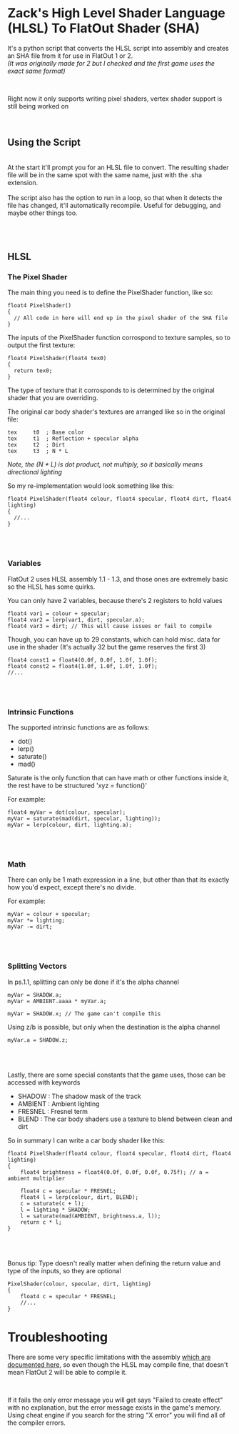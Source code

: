 # Zack's High Level Shader Language (HLSL) To FlatOut Shader (SHA)
It's a python script that converts the HLSL script into assembly and creates an SHA file from it for use in FlatOut 1 or 2.
<br>
*(It was originally made for 2 but I checked and the first game uses the exact same format)*

<br>

Right now it only supports writing pixel shaders, vertex shader support is still being worked on

<br>

## Using the Script
<br>
At the start it'll prompt you for an HLSL file to convert. The resulting shader file will be in the same spot with the same name, just with the .sha extension.
<br>
<br>
The script also has the option to run in a loop, so that when it detects the file has changed, it'll automatically recompile. Useful for debugging, and maybe other things too.

<br><br>

## HLSL

### The Pixel Shader
The main thing you need is to define the PixelShader function, like so:
```hlsl
float4 PixelShader()
{
  // All code in here will end up in the pixel shader of the SHA file
}
```

The inputs of the PixelShader function corrospond to texture samples, so to output the first texture:
```hlsl
float4 PixelShader(float4 tex0)
{
  return tex0;
}
```

The type of texture that it corrosponds to is determined by the original shader that you are overriding.

The original car body shader's textures are arranged like so in the original file:
```
tex		t0	; Base color
tex		t1	; Reflection + specular alpha
tex		t2	; Dirt
tex		t3	; N * L
```
*Note, the (N * L) is dot product, not multiply, so it basically means directional lighting*

So my re-implementation would look something like this:

```hlsl
float4 PixelShader(float4 colour, float4 specular, float4 dirt, float4 lighting)
{
  //...
}
```

<br>
<br>

### Variables

FlatOut 2 uses HLSL assembly 1.1 - 1.3, and those ones are extremely basic so the HLSL has some quirks.

You can only have 2 variables, because there's 2 registers to hold values
```hlsl
float4 var1 = colour + specular;
float4 var2 = lerp(var1, dirt, specular.a);
float4 var3 = dirt; // This will cause issues or fail to compile
```

Though, you can have up to 29 constants, which can hold misc. data for use in the shader (It's actually 32 but the game reserves the first 3)
```hlsl
float4 const1 = float4(0.0f, 0.0f, 1.0f, 1.0f);
float4 const2 = float4(1.0f, 1.0f, 1.0f, 1.0f);
//...
```

<br>
<br>

### Intrinsic Functions

The supported intrinsic functions are as follows:
- dot()
- lerp()
- saturate()
- mad()

Saturate is the only function that can have math or other functions inside it, the rest have to be structured 'xyz = function()'

For example:
```hlsl
float4 myVar = dot(colour, specular);
myVar = saturate(mad(dirt, specular, lighting));
myVar = lerp(colour, dirt, lighting.a);
```

<br><br>

### Math

There can only be 1 math expression in a line, but other than that its exactly how you'd expect, except there's no divide.

For example:
```hlsl
myVar = colour + specular;
myVar *= lighting;
myVar -= dirt;
```

<br><br>

### Splitting Vectors

In ps.1.1, splitting can only be done if it's the alpha channel
```hlsl
myVar = SHADOW.a;
myVar = AMBIENT.aaaa * myVar.a;

myVar = SHADOW.x; // The game can't compile this
```

Using z/b is possible, but only when the destination is the alpha channel
```hlsl
myVar.a = SHADOW.z;
```

<br><br>

Lastly, there are some special constants that the game uses, those can be accessed with keywords
- SHADOW : The shadow mask of the track
- AMBIENT : Ambient lighting
- FRESNEL : Fresnel term
- BLEND : The car body shaders use a texture to blend between clean and dirt

So in summary I can write a car body shader like this:
```hlsl
float4 PixelShader(float4 colour, float4 specular, float4 dirt, float4 lighting)
{
    float4 brightness = float4(0.0f, 0.0f, 0.0f, 0.75f); // a = ambient multiplier

    float4 c = specular * FRESNEL;
    float4 l = lerp(colour, dirt, BLEND);
    c = saturate(c + l);
    l = lighting * SHADOW;
    l = saturate(mad(AMBIENT, brightness.a, l));
    return c * l;
}
```

<br><br>

Bonus tip: Type doesn't really matter when defining the return value and type of the inputs, so they are optional
```hlsl
PixelShader(colour, specular, dirt, lighting)
{
    float4 c = specular * FRESNEL;
    //...
}
```

# Troubleshooting
There are some very specific limitations with the assembly [which are documented here](https://learn.microsoft.com/en-us/windows/win32/direct3dhlsl/dx9-graphics-reference-asm-ps-1-x), so even though the HLSL may compile fine, that doesn't mean FlatOut 2 will be able to compile it.

<br>

If it fails the only error message you will get says "Failed to create effect" with no explanation, but the error message exists in the game's memory. Using cheat engine if you search for the string "X error" you will find all of the compiler errors.
